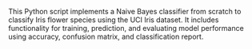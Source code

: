 This Python script implements a Naive Bayes classifier from scratch to classify Iris flower species using the UCI Iris dataset. It includes functionality for training, prediction, and evaluating model performance using accuracy, confusion matrix, and classification report.
